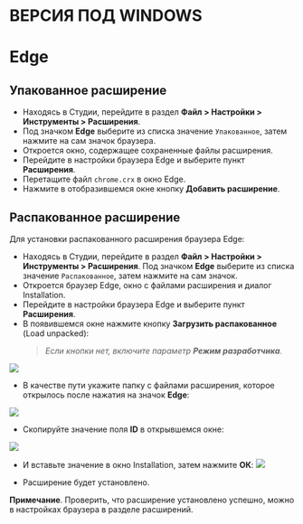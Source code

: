 # ВЕРСИЯ ПОД WINDOWS

# Edge

## Упакованное расширение

* Находясь в Студии, перейдите в раздел **Файл > Настройки > Инструменты > Расширения**.
* Под значком **Edge** выберите из списка значение `Упакованное`, затем нажмите на сам значок браузера.
* Откроется окно, содержащее сохраненные файлы расширения.
* Перейдите в настройки браузера Edge и выберите пункт **Расширения**.
* Перетащите файл `chrome.crx` в окно Edge.
* Нажмите в отобразившемся окне кнопку **Добавить расширение**.

## Распакованное расширение

Для установки распакованного расширения браузера Edge:

* Находясь в Студии, перейдите в раздел **Файл > Настройки > Инструменты > Расширения**. Под значком **Edge** выберите из списка значение `Распакованное`, затем нажмите на сам значок.
* Откроется браузер Edge, окно с файлами расширения и диалог Installation.
* Перейдите в настройки браузера Edge и выберите пункт **Расширения**.
* В появившемся окне нажмите кнопку **Загрузить распакованное** (Load unpacked):
  > *Если кнопки нет, включите параметр **Режим разработчика**.*

![](<../../../.gitbook/assets/image (615).png>)

* В качестве пути укажите папку с файлами расширения, которое открылось после нажатия на значок **Edge**:

![](<../../../.gitbook/assets/image (685).png>)

* Скопируйте значение поля **ID** в открывшемся окне:

![](<../../../.gitbook/assets/image (613).png>)

* И вставьте значение в окно Installation, затем нажмите **ОК**:
![](<../../../.gitbook/assets/image (699).png>)

* Расширение будет установлено.

**Примечание**. Проверить, что расширение установлено успешно, можно в настройках браузера в разделе расширений.

